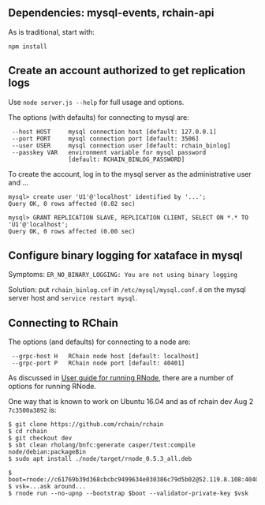 ## Dependencies: mysql-events, rchain-api


As is traditional, start with:

```
npm install
```

## Create an account authorized to get replication logs

Use `node server.js --help` for full usage and options.

The options (with defaults) for connecting to mysql are:

```
 --host HOST     mysql connection host [default: 127.0.0.1]
 --port PORT     mysql connection port [default: 3506]
 --user USER     mysql connection user [default: rchain_binlog]
 --passkey VAR   environment variable for mysql password
                 [default: RCHAIN_BINLOG_PASSWORD]
```

To create the account, log in to the mysql server as the administrative user and ...

```
mysql> create user 'U1'@'localhost' identified by '...';
Query OK, 0 rows affected (0.02 sec)

mysql> GRANT REPLICATION SLAVE, REPLICATION CLIENT, SELECT ON *.* TO 'U1'@'localhost';
Query OK, 0 rows affected (0.00 sec)
```

## Configure binary logging for xataface in mysql

Symptoms: `ER_NO_BINARY_LOGGING: You are not using binary logging`

Solution: put `rchain_binlog.cnf` in `/etc/mysql/mysql.conf.d` on the
mysql server host and `service restart mysql`.


## Connecting to RChain

The options (and defaults) for connecting to a node are:

```
 --grpc-host H   RChain node host [default: localhost]
 --grpc-port P   RChain node port [default: 40401]
```

As discussed in [User guide for running RNode][rnode], there are a
number of options for running RNode.

One way that is known to work on Ubuntu 16.04 and as of rchain dev Aug
2 `7c3500a3892` is:


```
$ git clone https://github.com/rchain/rchain
$ cd rchain
$ git checkout dev
$ sbt clean rholang/bnfc:generate casper/test:compile node/debian:packageBin
$ sudo apt install ./node/target/rnode_0.5.3_all.deb

$ boot=rnode://c61769b39d368cbcbc9499634e030386c79d5b02@52.119.8.108:40400
$ vsk=...ask around...
$ rnode run --no-upnp --bootstrap $boot --validator-private-key $vsk
```

[rnode]: https://rchain.atlassian.net/wiki/spaces/CORE/pages/428376065/User+guide+for+running+RNode
